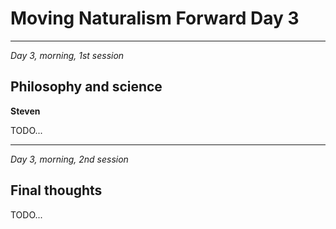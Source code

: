 Moving Naturalism Forward Day 3
================================================================================

--------------------------------------------------------------------------------

*Day 3, morning, 1st session*

Philosophy and science
--------------------------------------------------------------------------------

**Steven**

TODO...

--------------------------------------------------------------------------------

*Day 3, morning, 2nd session*


Final thoughts
--------------------------------------------------------------------------------

TODO...



